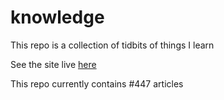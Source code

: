 # knowledge

This repo is a collection of tidbits of things I learn

See the site live [here](https://mark1626.github.io/knowledge/)

This repo currently contains #447 articles
